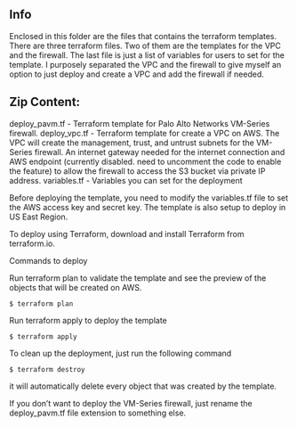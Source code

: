 ## Info ##
Enclosed in this folder are the files that contains the terraform templates.  There are three terraform files.  Two of them are the templates for the VPC and the firewall.  The last file is just a list of variables for users to set for the template.  I purposely separated the VPC and the firewall to give myself an option to just deploy and create a VPC and add the firewall if needed.

## Zip Content: ##
deploy_pavm.tf - Terraform template for Palo Alto Networks VM-Series firewall.
deploy_vpc.tf - Terraform template for create a VPC on AWS.  The VPC will create the management, trust, and untrust subnets for the VM-Series firewall.  An internet gateway needed for the internet connection and AWS endpoint (currently disabled.  need to uncomment the code to enable the feature) to allow the firewall to access the S3 bucket via private IP address.
variables.tf - Variables you can set for the deployment


Before deploying the template, you need to modify the variables.tf file to set the AWS access key and secret key.  The template is also setup to deploy in US East Region.

To deploy using Terraform, download and install Terraform from terraform.io.

Commands to deploy

Run terraform plan to validate the template and see the preview of the objects that will be created on AWS.

`$ terraform plan`

Run terraform apply to deploy the template

`$ terraform apply`

To clean up the deployment, just run the following command

`$ terraform destroy`

it will automatically delete every object that was created by the template.

If you don’t want to deploy the VM-Series firewall, just rename the deploy_pavm.tf file extension to something else.
